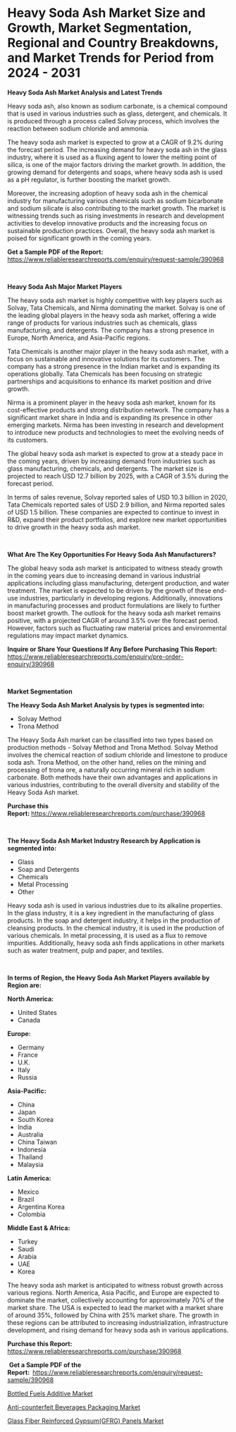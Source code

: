 <p><h1>Heavy Soda Ash Market Size and Growth, Market Segmentation, Regional and Country Breakdowns, and Market Trends for Period from 2024 -  2031</h1></p><p><strong>Heavy Soda Ash Market Analysis and Latest Trends</strong></p>
<p><p>Heavy soda ash, also known as sodium carbonate, is a chemical compound that is used in various industries such as glass, detergent, and chemicals. It is produced through a process called Solvay process, which involves the reaction between sodium chloride and ammonia.</p><p>The heavy soda ash market is expected to grow at a CAGR of 9.2% during the forecast period. The increasing demand for heavy soda ash in the glass industry, where it is used as a fluxing agent to lower the melting point of silica, is one of the major factors driving the market growth. In addition, the growing demand for detergents and soaps, where heavy soda ash is used as a pH regulator, is further boosting the market growth.</p><p>Moreover, the increasing adoption of heavy soda ash in the chemical industry for manufacturing various chemicals such as sodium bicarbonate and sodium silicate is also contributing to the market growth. The market is witnessing trends such as rising investments in research and development activities to develop innovative products and the increasing focus on sustainable production practices. Overall, the heavy soda ash market is poised for significant growth in the coming years.</p></p>
<p><strong>Get a Sample PDF of the Report:&nbsp;</strong> <a href="https://www.reliableresearchreports.com/enquiry/request-sample/390968">https://www.reliableresearchreports.com/enquiry/request-sample/390968</a></p>
<p>&nbsp;</p>
<p><strong>Heavy Soda Ash Major Market Players</strong></p>
<p><p>The heavy soda ash market is highly competitive with key players such as Solvay, Tata Chemicals, and Nirma dominating the market. Solvay is one of the leading global players in the heavy soda ash market, offering a wide range of products for various industries such as chemicals, glass manufacturing, and detergents. The company has a strong presence in Europe, North America, and Asia-Pacific regions.</p><p>Tata Chemicals is another major player in the heavy soda ash market, with a focus on sustainable and innovative solutions for its customers. The company has a strong presence in the Indian market and is expanding its operations globally. Tata Chemicals has been focusing on strategic partnerships and acquisitions to enhance its market position and drive growth.</p><p>Nirma is a prominent player in the heavy soda ash market, known for its cost-effective products and strong distribution network. The company has a significant market share in India and is expanding its presence in other emerging markets. Nirma has been investing in research and development to introduce new products and technologies to meet the evolving needs of its customers.</p><p>The global heavy soda ash market is expected to grow at a steady pace in the coming years, driven by increasing demand from industries such as glass manufacturing, chemicals, and detergents. The market size is projected to reach USD 12.7 billion by 2025, with a CAGR of 3.5% during the forecast period.</p><p>In terms of sales revenue, Solvay reported sales of USD 10.3 billion in 2020, Tata Chemicals reported sales of USD 2.9 billion, and Nirma reported sales of USD 1.5 billion. These companies are expected to continue to invest in R&D, expand their product portfolios, and explore new market opportunities to drive growth in the heavy soda ash market.</p></p>
<p>&nbsp;</p>
<p><strong>What Are The Key Opportunities For Heavy Soda Ash Manufacturers?</strong></p>
<p><p>The global heavy soda ash market is anticipated to witness steady growth in the coming years due to increasing demand in various industrial applications including glass manufacturing, detergent production, and water treatment. The market is expected to be driven by the growth of these end-use industries, particularly in developing regions. Additionally, innovations in manufacturing processes and product formulations are likely to further boost market growth. The outlook for the heavy soda ash market remains positive, with a projected CAGR of around 3.5% over the forecast period. However, factors such as fluctuating raw material prices and environmental regulations may impact market dynamics.</p></p>
<p><strong>Inquire or Share Your Questions If Any Before Purchasing This Report:</strong> <a href="https://www.reliableresearchreports.com/enquiry/pre-order-enquiry/390968">https://www.reliableresearchreports.com/enquiry/pre-order-enquiry/390968</a></p>
<p>&nbsp;</p>
<p><strong>Market Segmentation</strong></p>
<p><strong>The Heavy Soda Ash Market Analysis by types is segmented into:</strong></p>
<p><ul><li>Solvay Method</li><li>Trona Method</li></ul></p>
<p><p>The Heavy Soda Ash market can be classified into two types based on production methods - Solvay Method and Trona Method. Solvay Method involves the chemical reaction of sodium chloride and limestone to produce soda ash. Trona Method, on the other hand, relies on the mining and processing of trona ore, a naturally occurring mineral rich in sodium carbonate. Both methods have their own advantages and applications in various industries, contributing to the overall diversity and stability of the Heavy Soda Ash market.</p></p>
<p><strong>Purchase this Report:&nbsp;</strong><a href="https://www.reliableresearchreports.com/purchase/390968">https://www.reliableresearchreports.com/purchase/390968</a></p>
<p>&nbsp;</p>
<p><strong>The Heavy Soda Ash Market Industry Research by Application is segmented into:</strong></p>
<p><ul><li>Glass</li><li>Soap and Detergents</li><li>Chemicals</li><li>Metal Processing</li><li>Other</li></ul></p>
<p><p>Heavy soda ash is used in various industries due to its alkaline properties. In the glass industry, it is a key ingredient in the manufacturing of glass products. In the soap and detergent industry, it helps in the production of cleansing products. In the chemical industry, it is used in the production of various chemicals. In metal processing, it is used as a flux to remove impurities. Additionally, heavy soda ash finds applications in other markets such as water treatment, pulp and paper, and textiles.</p></p>
<p>&nbsp;</p>
<p><strong>In terms of Region, the Heavy Soda Ash Market Players available by Region are:</strong></p>
<p>
    <p> <strong> North America: </strong>
        <ul>
            <li>United States</li>
            <li>Canada</li>
        </ul>
        </p> 
    <p> <strong> Europe: </strong>
        <ul>
            <li>Germany</li>
            <li>France</li>
            <li>U.K.</li>
            <li>Italy</li>
            <li>Russia</li>
        </ul>
        </p> 
    <p> <strong> Asia-Pacific: </strong>
        <ul>
            <li>China</li>
            <li>Japan</li>
            <li>South Korea</li>
            <li>India</li>
            <li>Australia</li>
            <li>China Taiwan</li>
            <li>Indonesia</li>
            <li>Thailand</li>
            <li>Malaysia</li>
        </ul>
        </p> 
    <p> <strong> Latin America: </strong>
        <ul>
            <li>Mexico</li>
            <li>Brazil</li>
            <li>Argentina Korea</li>
            <li>Colombia</li>
        </ul>
        </p> 
    <p> <strong> Middle East & Africa: </strong>
        <ul>
            <li>Turkey</li>
            <li>Saudi</li>
            <li>Arabia</li>
            <li>UAE</li>
            <li>Korea</li>
        </ul>
    </p>
    </p>
<p><p>The heavy soda ash market is anticipated to witness robust growth across various regions. North America, Asia Pacific, and Europe are expected to dominate the market, collectively accounting for approximately 70% of the market share. The USA is expected to lead the market with a market share of around 35%, followed by China with 25% market share. The growth in these regions can be attributed to increasing industrialization, infrastructure development, and rising demand for heavy soda ash in various applications.</p></p>
<p><strong>Purchase this Report: </strong><a href="https://www.reliableresearchreports.com/purchase/390968">https://www.reliableresearchreports.com/purchase/390968</a></p>
<p>&nbsp;<strong>Get a Sample PDF of the Report:&nbsp;&nbsp;</strong><a href="https://www.reliableresearchreports.com/enquiry/request-sample/390968">https://www.reliableresearchreports.com/enquiry/request-sample/390968</a></p>
<p><strong></strong></p>
<p><p><a href="https://view.publitas.com/reportprime-1/bottled-fuels-additive-market-furnish-information-about-market-size-market-share-market-dynamics-and-projections-spanning-from-2023-to-2030/">Bottled Fuels Additive Market</a></p><p><a href="https://view.publitas.com/reportprime-1/anti-counterfeit-beverages-packaging-market-research-report-reveals-the-latest-trends-and-opportunities-of-this-market-for-period-from-2023-2030/">Anti-counterfeit Beverages Packaging Market</a></p><p><a href="https://view.publitas.com/reportprime-1/glass-fiber-reinforced-gypsum-gfrg-panels-market-research-report-provides-thorough-industry-overview-which-offers-an-in-depth-analysis-of-product-trends-and-new-market-divisions/">Glass Fiber Reinforced Gypsum(GFRG) Panels Market</a></p></p>